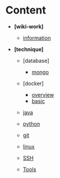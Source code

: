 # Content

* __[wiki-work]__
    * [information](./work/Information.md)

* __[technique]__
    * [database]
        * [mongo](./technique/Database/mongo.md)
    
    * [docker]

        * [overview](./technique/docker/overview.md)
        * [basic](./technique/docker/basic.md)

    * [java](./technique/java/README.md)
    * [python](./technique/python/README.md)

    * [git](./technique/others/git.md)
    * [linux](./technique/others/Linux.md)
    * [SSH](./technique/others/SSH.md)
    * [Tools](./technique/others/TechnicalTools)